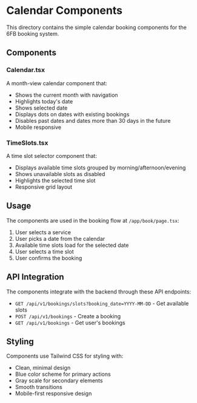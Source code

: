 # Calendar Components

This directory contains the simple calendar booking components for the 6FB booking system.

## Components

### Calendar.tsx
A month-view calendar component that:
- Shows the current month with navigation
- Highlights today's date
- Shows selected date
- Displays dots on dates with existing bookings
- Disables past dates and dates more than 30 days in the future
- Mobile responsive

### TimeSlots.tsx
A time slot selector component that:
- Displays available time slots grouped by morning/afternoon/evening
- Shows unavailable slots as disabled
- Highlights the selected time slot
- Responsive grid layout

## Usage

The components are used in the booking flow at `/app/book/page.tsx`:

1. User selects a service
2. User picks a date from the calendar
3. Available time slots load for the selected date
4. User selects a time slot
5. User confirms the booking

## API Integration

The components integrate with the backend through these API endpoints:
- `GET /api/v1/bookings/slots?booking_date=YYYY-MM-DD` - Get available slots
- `POST /api/v1/bookings` - Create a booking
- `GET /api/v1/bookings` - Get user's bookings

## Styling

Components use Tailwind CSS for styling with:
- Clean, minimal design
- Blue color scheme for primary actions
- Gray scale for secondary elements
- Smooth transitions
- Mobile-first responsive design